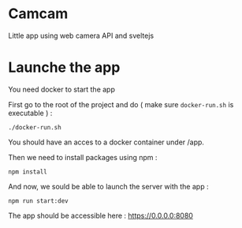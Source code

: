# Camcam
Little app using web camera API and sveltejs

# Launche the app
You need docker to start the app

First go to the root of the project and do ( make sure `docker-run.sh` is executable ) : 

`./docker-run.sh`

You should have an acces to a docker container under /app.

Then we need to install packages using npm : 

`npm install`

And now, we sould be able to launch the server with the app : 

`npm run start:dev`

The app should be accessible here : https://0.0.0.0:8080